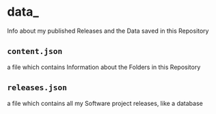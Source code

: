 # data_

Info about my published Releases and the Data saved in this
Repository

## `content.json`

a file which contains Information about the Folders in this
Repository

## `releases.json`

a file which contains all my Software project releases, like
a database
